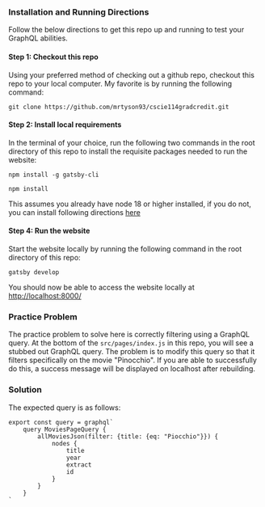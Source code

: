 ### Installation and Running Directions
Follow the below directions to get this repo up and running to test your GraphQL abilities.

#### Step 1: Checkout this repo

Using your preferred method of checking out a github repo, checkout this repo to your local computer.
My favorite is by running the following command:

```git clone https://github.com/mrtyson93/cscie114gradcredit.git```


#### Step 2: Install local requirements

In the terminal of your choice, run the following two commands in the root directory of this repo to install the requisite packages needed to run the website:

```npm install -g gatsby-cli```

```npm install```

This assumes you already have node 18 or higher installed, if you do not, you can install following directions [here](https://nodejs.org/en/download/package-manager)

#### Step 4: Run the website

Start the website locally by running the following command in the root directory of this repo:

```gatsby develop```

You should now be able to access the website locally at [http://localhost:8000/](http://localhost:8000/)

### Practice Problem

The practice problem to solve here is correctly filtering using a GraphQL query. At the bottom of the ```src/pages/index.js``` in this repo, 
you will see a stubbed out GraphQL query. The problem is to modify this query so that it filters specifically on the movie "Pinocchio". If you are
able to successfully do this, a success message will be displayed on localhost after rebuilding. 

### Solution

The expected query is as follows:

```
export const query = graphql`
    query MoviesPageQuery {
        allMoviesJson(filter: {title: {eq: "Piocchio"}}) {
            nodes {
                title
                year
                extract
                id
            }
        }
    }
`
````